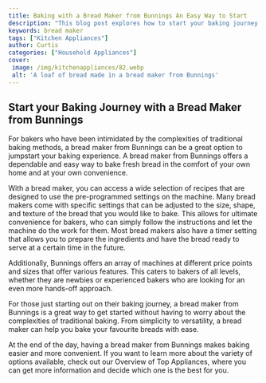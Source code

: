 ```yaml
---
title: Baking with a Bread Maker from Bunnings An Easy Way to Start
description: "This blog post explores how to start your baking journey with a bread maker as provided by Bunnings Learn how to get the most out of your bread maker and create delicious baked treats with easy to follow instructions"
keywords: bread maker
tags: ["Kitchen Appliances"]
author: Curtis
categories: ["Household Appliances"]
cover: 
 image: /img/kitchenappliances/82.webp
 alt: 'A loaf of bread made in a bread maker from Bunnings'
---
```

## Start your Baking Journey with a Bread Maker from Bunnings
For bakers who have been intimidated by the complexities of traditional baking methods, a bread maker from Bunnings can be a great option to jumpstart your baking experience. A bread maker from Bunnings offers a dependable and easy way to bake fresh bread in the comfort of your own home and at your own convenience. 

With a bread maker, you can access a wide selection of recipes that are designed to use the pre-programmed settings on the machine. Many bread makers come with specific settings that can be adjusted to the size, shape, and texture of the bread that you would like to bake. This allows for ultimate convenience for bakers, who can simply follow the instructions and let the machine do the work for them. Most bread makers also have a timer setting that allows you to prepare the ingredients and have the bread ready to serve at a certain time in the future. 

Additionally, Bunnings offers an array of machines at different price points and sizes that offer various features. This caters to bakers of all levels, whether they are newbies or experienced bakers who are looking for an even more hands-off approach. 

For those just starting out on their baking journey, a bread maker from Bunnings is a great way to get started without having to worry about the complexities of traditional baking. From simplicity to versatility, a bread maker can help you bake your favourite breads with ease.

At the end of the day, having a bread maker from Bunnings makes baking easier and more convenient. If you want to learn more about the variety of options available, check out our Overview of Top Appliances, where you can get more information and decide which one is the best for you.
